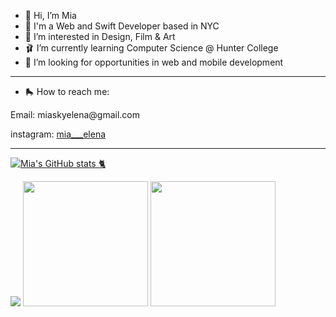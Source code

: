 
- 🎀 Hi, I’m Mia
- 🦩 I'm a Web and Swift Developer based in NYC
- 💮 I’m interested in Design, Film & Art 
- 🩰  I’m currently learning Computer Science @ Hunter College
- 📱 I’m looking for opportunities in web and mobile development 

<hr>

- 🛼 How to reach me: 
<p>Email: miaskyelena@gmail.com</p>
<p>instagram: <a href="https://www.instagram.com/mia___elena/">mia___elena</a></p>

<hr>

[![Mia's GitHub stats 🐈](https://github-readme-stats.vercel.app/api?username=miaskyelena&theme=nightowl&show_icons=true)]([https://github.com/anuraghazra/github-readme-stats](https://github.com/miaskyelena))


 <img src= "https://pbs.twimg.com/profile_images/1527299950073217024/H3Kw4tkF_400x400.jpg"> <img src= "https://www.hyperakt.com/assets/images/girls-who-code-annual-report-2021-2/GWC-Card-Assets-1.png" width="200" 
     height="200">
 <img src= "https://prd-sc101-cdn.rtx.com/-/media/rtx/news-images/2020/08/04/girls-who-code/gwc-video-thumb.jpg?rev=684e0dda56dc457f85db8403fc5a6a77"  width="200" 
     height="200">

<!---
miaskyelena/miaskyelena is a ✨ special ✨ repository because its `README.md` (this file) appears on your GitHub profile.
You can click the Preview link to take a look at your changes.
--->
